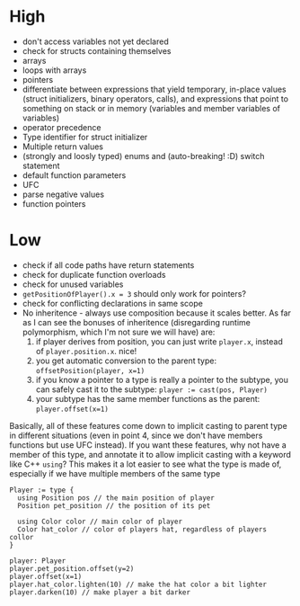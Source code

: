 # High
 * don't access variables not yet declared
 * check for structs containing themselves
 * arrays
 * loops with arrays
 * pointers
 * differentiate between expressions that yield temporary, in-place values (struct initializers, binary operators, calls), and expressions that point to something on stack or in memory (variables and member variables of variables)
 * operator precedence
 * Type identifier for struct initializer
 * Multiple return values
 * (strongly and loosly typed) enums and (auto-breaking! :D) switch statement
 * default function parameters
 * UFC
 * parse negative values
 * function pointers

# Low
 * check if all code paths have return statements
 * check for duplicate function overloads
 * check for unused variables
 * `getPositionOfPlayer().x = 3` should only work for pointers?
 * check for conflicting declarations in same scope
 * No inheritence - always use composition because it scales better. As far as I can see the bonuses of inheritence (disregarding runtime polymorphism, which I'm not sure we will have) are:
    1. if player derives from position, you can just write `player.x`, instead of `player.position.x`. nice!
    2. you get automatic conversion to the parent type: `offsetPosition(player, x=1)`
    3. if you know a pointer to a type is really a pointer to the subtype, you can safely cast it to the subtype: `player := cast(pos, Player)`
    4. your subtype has the same member functions as the parent: `player.offset(x=1)`

  Basically, all of these features come down to implicit casting to parent type in different situations (even in point 4, since we don't have members functions but use UFC instead). If you want these features, why not have a member of this type, and annotate it to allow implicit casting with a keyword like C++ `using`?
  This makes it a lot easier to see what the type is made of, especially if we have multiple members of the same type
  ```
  Player := type {
    using Position pos // the main position of player
    Position pet_position // the position of its pet

    using Color color // main color of player
    Color hat_color // color of players hat, regardless of players collor
  }

  player: Player
  player.pet_position.offset(y=2)
  player.offset(x=1)
  player.hat_color.lighten(10) // make the hat color a bit lighter
  player.darken(10) // make player a bit darker
  ```
